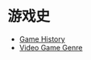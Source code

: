 # 游戏史


- [Game History](/GameHistory/gameHistory)
- [Video Game Genre](/GameHistory/VideoGameGenre)